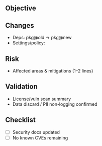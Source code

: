## Objective
<!-- e.g., enforce no persistence, fix vulnerable deps -->

## Changes
- Deps: pkg@old → pkg@new
- Settings/policy: <!-- e.g., stronger query masking in logs -->

## Risk
- Affected areas & mitigations (1–2 lines)

## Validation
- License/vuln scan summary
- Data discard / PII non-logging confirmed

## Checklist
- [ ] Security docs updated
- [ ] No known CVEs remaining
